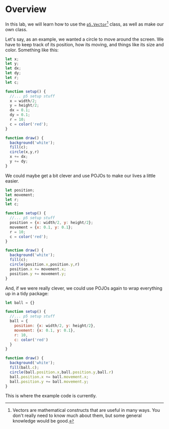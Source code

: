 # Overview

In this lab, we will learn how to use the [`p5.Vector`](https://p5js.org/reference/#/p5.Vector)[^1] class, as well as make our own class. 

Let's say, as an example, we wanted a circle to move around the screen. We have to keep track of its position, how its moving, and things like its size and color. Something like this: 

```javascript
let x;
let y;
let dx;
let dy;
let r;
let c;

function setup() {
  //... p5 setup stuff
  x = width/2;
  y = height/2;
  dx = 0.1;
  dy = 0.1;
  r = 10;
  c = color('red');
}

function draw() {
  background('white');
  fill(c);
  circle(x,y,r)
  x += dx;
  y += dy;
}
```

We could maybe get a bit clever and use POJOs to make our lives a little easier. 

```javascript
let position;
let movement;
let r;
let c;

function setup() {
  //... p5 setup stuff
  position = {x: width/2, y: height/2};
  movement = {x: 0.1, y: 0.1};
  r = 10;
  c = color('red');
}

function draw() {
  background('white');
  fill(c);
  circle(position.x,position.y,r)
  position.x += movement.x;
  position.y += movement.y;
}
```
And, if we were really clever, we could use POJOs again to wrap everything up in a tidy package: 

```javascript
let ball = {}

function setup() {
  //... p5 setup stuff
  ball = {
    position: {x: width/2, y: height/2},
    movement: {x: 0.1, y: 0.1},
    r: 10,
    c: color('red')
  }
}

function draw() {
  background('white');
  fill(ball.c);
  circle(ball.position.x,ball.position.y,ball.r)
  ball.position.x += ball.movement.x;
  ball.position.y += ball.movement.y;
}
```

This is where the example code is currently. 

<!--Footnotes-->
[^1]:Vectors are mathematical constructs that are useful in many ways. You don't really need to know much about them, but some general knowledge would be good. 
